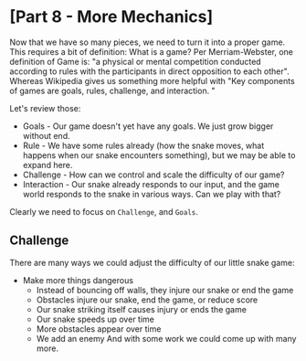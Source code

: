 # [Part 8 - More Mechanics]

Now that we have so many pieces, we need to turn it into a proper game.  This requires a bit of definition: What is a game?
Per Merriam-Webster, one definition of Game is: "a physical or mental competition conducted according to rules with the participants in direct opposition to each other".
Whereas Wikipedia gives us something more helpful with "Key components of games are goals, rules, challenge, and interaction. "

Let's review those:
* Goals - Our game doesn't yet have any goals.  We just grow bigger without end.
* Rule - We have some rules already (how the snake moves, what happens when our snake encounters something), but we may be able to expand here.
* Challenge - How can we control and scale the difficulty of our game?
* Interaction - Our snake already responds to our input, and the game world responds to the snake in various ways.  Can we play with that?

Clearly we need to focus on `Challenge`, and `Goals`.

## Challenge
There are many ways we could adjust the difficulty of our little snake game:
* Make more things dangerous
  * Instead of bouncing off walls, they injure our snake or end the game
  * Obstacles injure our snake, end the game, or reduce score
  * Our snake striking itself causes injury or ends the game
  * Our snake speeds up over time
  * More obstacles appear over time
  * We add an enemy
And with some work we could come up with many more.